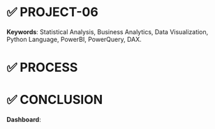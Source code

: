 # ✅ PROJECT-06

**Keywords**: Statistical Analysis, Business Analytics, Data Visualization, Python Language, PowerBI, PowerQuery, DAX.

# ✅ PROCESS


# ✅ CONCLUSION

**Dashboard**:

